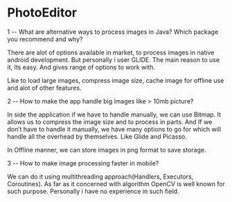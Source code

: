 # PhotoEditor
 
1 -- What are alternative ways to process images in Java? Which package you recommend and why?

There are alot of options available in market, to process images in native android development.
But personally i user GLIDE. The main reason to use it, Its easy. And gives range of options to work with.

Like to load large images, compress image size, cache image for offline use and alot of other features.



2 -- How to make the app handle big images like > 10mb picture?

In side the application if we have to handle manually, we can use Bitmap.
It allows us to compress the image size and to process in parts.
And If we don’t have to handle it manually, we have many options to go for which will handle all the overhead by themselves. Like Glide and Picasso.

In Offline manner,  we can store images in png format to save storage.

3 -- How to make image processing faster in mobile?

We can do it using multithreading approach(Handlers, Executors, Coroutines). As far as it concerned with algorithm OpenCV is well known for such purpose.
Personally i have no experience in such field.


